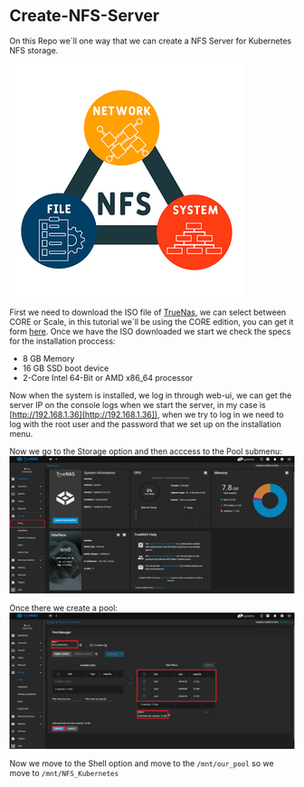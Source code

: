# Create-NFS-Server

On this Repo we´ll one way that we can create a NFS Server for Kubernetes NFS storage.

![alt text](https://github.com/DockerSailor/Create-NFS-Server/blob/main/nfs.jpg?raw=true)

First we need to download the ISO file of [TrueNas](https://www.truenas.com/), we can select between CORE or Scale, in this tutorial we´ll be using the CORE edition, you can get it form [here](https://www.truenas.com/truenas-core/).
Once we have the ISO downloaded we start we check the specs for the installation proccess:

- 8 GB Memory
- 16 GB SSD boot device
- 2-Core Intel 64-Bit or AMD x86_64 processor

Now when the system is installed, we log in through web-ui, we can get the server IP on the console logs when we start the server, in my case is [http://192.168.1.36](http://192.168.1.36]), when we try to log in we need to log with the root user and the password that we set up on the installation menu.

Now we go to the Storage option and then acccess to the Pool submenu:
![alt text](https://github.com/DockerSailor/Create-NFS-Server/blob/main/storage.png?raw=true)

Once there we create a pool:
![alt text](https://github.com/DockerSailor/Create-NFS-Server/blob/main/pool.png?raw=true)

Now we move to the Shell option and move to the `/mnt/our_pool` so we move to `/mnt/NFS_Kubernetes`
